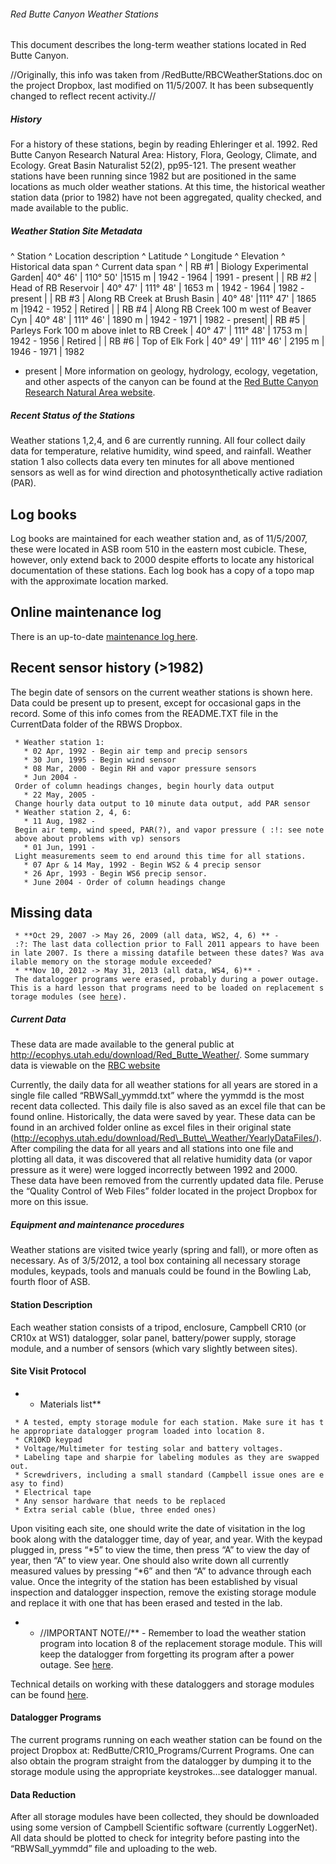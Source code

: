 ###### Red Butte Canyon Weather Stations

This document describes the long-term weather stations located in Red
Butte Canyon.

//Originally, this info was taken from /RedButte/RBCWeatherStations.doc
on the project Dropbox, last modified on 11/5/2007. It has been
subsequently changed to reflect recent activity.//

##### History

For a history of these stations, begin by reading Ehleringer et al.
1992. Red Butte Canyon Research Natural Area: History, Flora, Geology,
Climate, and Ecology. Great Basin Naturalist 52(2), pp95-121. The
present weather stations have been running since 1982 but are positioned
in the same locations as much older weather stations. At this time, the
historical weather station data (prior to 1982) have not been
aggregated, quality checked, and made available to the public.

##### Weather Station Site Metadata

\^ Station \^ Location description \^ Latitude \^ Longitude \^ Elevation
\^ Historical data span \^ Current data span \^ | RB \#1 | Biology
Experimental Garden| 40° 46' | 110° 50' |1515 m | 1942 - 1964 | 1991 -
present | | RB \#2 | Head of RB Reservoir | 40° 47' | 111° 48' | 1653 m
| 1942 - 1964 | 1982 - present | | RB \#3 | Along RB Creek at Brush
Basin | 40° 48' |111° 47' | 1865 m |1942 - 1952 | Retired | | RB \#4 |
Along RB Creek 100 m west of Beaver Cyn | 40° 48' | 111° 46' | 1890 m |
1942 - 1971 | 1982 - present| | RB \#5 | Parleys Fork 100 m above inlet
to RB Creek | 40° 47' | 111° 48' | 1753 m | 1942 - 1956 | Retired | | RB
\#6 | Top of Elk Fork | 40° 49' | 111° 46' | 2195 m | 1946 - 1971 | 1982
- present | More information on geology, hydrology, ecology, vegetation,
and other aspects of the canyon can be found at the [Red Butte Canyon
Research Natural Area website](http://redbuttecanyon.net/ "wikilink").

##### Recent Status of the Stations

Weather stations 1,2,4, and 6 are currently running. All four collect
daily data for temperature, relative humidity, wind speed, and rainfall.
Weather station 1 also collects data every ten minutes for all above
mentioned sensors as well as for wind direction and photosynthetically
active radiation (PAR).

Log books
---------

Log books are maintained for each weather station and, as of 11/5/2007,
these were located in ASB room 510 in the eastern most cubicle. These,
however, only extend back to 2000 despite efforts to locate any
historical documentation of these stations. Each log book has a copy of
a topo map with the approximate location marked.

Online maintenance log
----------------------

There is an up-to-date [maintenance log
here](redbutte:rbweather_log "wikilink").

Recent sensor history (&gt;1982)
--------------------------------

The begin date of sensors on the current weather stations is shown here.
Data could be present up to present, except for occasional gaps in the
record. Some of this info comes from the README.TXT file in the
CurrentData folder of the RBWS Dropbox.

` * Weather station 1:`\
`   * 02 Apr, 1992 - Begin air temp and precip sensors`\
`   * 30 Jun, 1995 - Begin wind sensor`\
`   * 08 Mar, 2000 - Begin RH and vapor pressure sensors`\
`   * Jun 2004 - Order of column headings changes, begin hourly data output`\
`   * 22 May, 2005 - Change hourly data output to 10 minute data output, add PAR sensor`\
` * Weather station 2, 4, 6:`\
`   * 11 Aug, 1982 - Begin air temp, wind speed, PAR(?), and vapor pressure ( :!: see note above about problems with vp) sensors`\
`   * 01 Jun, 1991 - Light measurements seem to end around this time for all stations.`\
`   * 07 Apr & 14 May, 1992 - Begin WS2 & 4 precip sensor`\
`   * 26 Apr, 1993 - Begin WS6 precip sensor.`\
`   * June 2004 - Order of column headings change`

Missing data
------------

` * **Oct 29, 2007 -> May 26, 2009 (all data, WS2, 4, 6) ** - :?: The last data collection prior to Fall 2011 appears to have been in late 2007. Is there a missing datafile between these dates? Was available memory on the storage module exceeded?`\
` * **Nov 10, 2012 -> May 31, 2013 (all data, WS4, 6)** - The datalogger programs were erased, probably during a power outage. This is a hard lesson that programs need to be loaded on replacement storage modules (see `[`here`](instruments:cr10dataloggers#Preventing_data_loss "wikilink")`).`

##### Current Data

These data are made available to the general public at
<http://ecophys.utah.edu/download/Red_Butte_Weather/>. Some summary data
is viewable on the [RBC website](http://redbuttecanyon.net/ "wikilink")

Currently, the daily data for all weather stations for all years are
stored in a single file called “RBWSall\_yymmdd.txt” where the yymmdd is
the most recent data collected. This daily file is also saved as an
excel file that can be found online. Historically, the data were saved
by year. These data can be found in an archived folder online as excel
files in their original state
(http://ecophys.utah.edu/download/Red\_Butte\_Weather/YearlyDataFiles/).
After compiling the data for all years and all stations into one file
and plotting all data, it was discovered that all relative humidity data
(or vapor pressure as it were) were logged incorrectly between 1992 and
2000. These data have been removed from the currently updated data file.
Peruse the “Quality Control of Web Files” folder located in the project
Dropbox for more on this issue.

##### Equipment and maintenance procedures

Weather stations are visited twice yearly (spring and fall), or more
often as necessary. As of 3/5/2012, a tool box containing all necessary
storage modules, keypads, tools and manuals could be found in the
Bowling Lab, fourth floor of ASB.

#### Station Description

Each weather station consists of a tripod, enclosure, Campbell CR10 (or
CR10x at WS1) datalogger, solar panel, battery/power supply, storage
module, and a number of sensors (which vary slightly between sites).

#### Site Visit Protocol

-   -   Materials list\*\*

` * A tested, empty storage module for each station. Make sure it has the appropriate datalogger program loaded into location 8.`\
` * CR10KD keypad`\
` * Voltage/Multimeter for testing solar and battery voltages.`\
` * Labeling tape and sharpie for labeling modules as they are swapped out.`\
` * Screwdrivers, including a small standard (Campbell issue ones are easy to find)`\
` * Electrical tape`\
` * Any sensor hardware that needs to be replaced`\
` * Extra serial cable (blue, three ended ones)`

Upon visiting each site, one should write the date of visitation in the
log book along with the datalogger time, day of year, and year. With the
keypad plugged in, press “\*5” to view the time, then press “A” to view
the day of year, then “A” to view year. One should also write down all
currently measured values by pressing “\*6” and then “A” to advance
through each value. Once the integrity of the station has been
established by visual inspection and datalogger inspection, remove the
existing storage module and replace it with one that has been erased and
tested in the lab.

-   -   //IMPORTANT NOTE//\*\* - Remember to load the weather station
        program into location 8 of the replacement storage module. This
        will keep the datalogger from forgetting its program after a
        power outage. See
        [here](instruments:cr10dataloggers#Preventing_Data_Loss "wikilink").

Technical details on working with these dataloggers and storage modules
can be found [here](instruments:cr10dataloggers "wikilink").

#### Datalogger Programs

The current programs running on each weather station can be found on the
project Dropbox at: RedButte/CR10\_Programs/Current Programs. One can
also obtain the program straight from the datalogger by dumping it to
the storage module using the appropriate keystrokes…see datalogger
manual.

#### Data Reduction

After all storage modules have been collected, they should be downloaded
using some version of Campbell Scientific software (currently
LoggerNet). All data should be plotted to check for integrity before
pasting into the “RBWSall\_yymmdd” file and uploading to the web.
